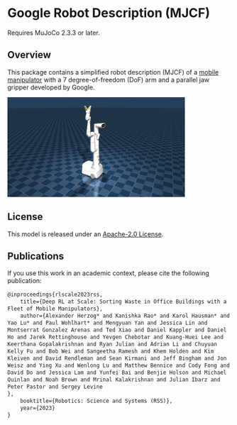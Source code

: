 # Google Robot Description (MJCF)

Requires MuJoCo 2.3.3 or later.

## Overview

This package contains a simplified robot description (MJCF) of a [mobile manipulator](https://rl-at-scale.github.io/) with a 7 degree-of-freedom (DoF) arm and a parallel jaw gripper developed by Google.

<p float="left">
  <img src="robot.png" width="400">
</p>

## License

This model is released under an [Apache-2.0 License](LICENSE).

## Publications

If you use this work in an academic context, please cite the following publication:

    @inproceedings{rlscale2023rss,
        title={Deep RL at Scale: Sorting Waste in Office Buildings with a Fleet of Mobile Manipulators},
        author={Alexander Herzog* and Kanishka Rao* and Karol Hausman* and Yao Lu* and Paul Wohlhart* and Mengyuan Yan and Jessica Lin and Montserrat Gonzalez Arenas and Ted Xiao and Daniel Kappler and Daniel Ho and Jarek Rettinghouse and Yevgen Chebotar and Kuang-Huei Lee and Keerthana Gopalakrishnan and Ryan Julian and Adrian Li and Chuyuan Kelly Fu and Bob Wei and Sangeetha Ramesh and Khem Holden and Kim Kleiven and David Rendleman and Sean Kirmani and Jeff Bingham and Jon Weisz and Ying Xu and Wenlong Lu and Matthew Bennice and Cody Fong and David Do and Jessica Lam and Yunfei Bai and Benjie Holson and Michael Quinlan and Noah Brown and Mrinal Kalakrishnan and Julian Ibarz and Peter Pastor and Sergey Levine
    },
        booktitle={Robotics: Science and Systems (RSS)},
        year={2023}
    }
